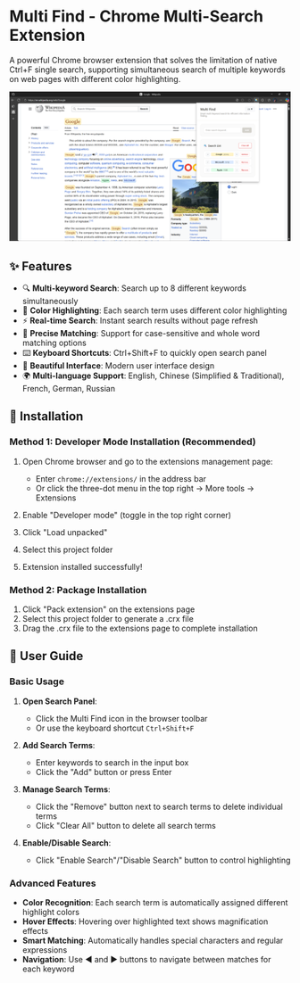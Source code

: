# Multi Find - Chrome Multi-Search Extension

A powerful Chrome browser extension that solves the limitation of native Ctrl+F single search, supporting simultaneous search of multiple keywords on web pages with different color highlighting.

![Multi Find Screenshot](images/screenshot.png)

## ✨ Features

- 🔍 **Multi-keyword Search**: Search up to 8 different keywords simultaneously
- 🎨 **Color Highlighting**: Each search term uses different color highlighting
- ⚡ **Real-time Search**: Instant search results without page refresh
- 🎯 **Precise Matching**: Support for case-sensitive and whole word matching options
- ⌨️ **Keyboard Shortcuts**: Ctrl+Shift+F to quickly open search panel
- 🎪 **Beautiful Interface**: Modern user interface design
- 🌍 **Multi-language Support**: English, Chinese (Simplified & Traditional), French, German, Russian

## 🚀 Installation

### Method 1: Developer Mode Installation (Recommended)

1. Open Chrome browser and go to the extensions management page:
   - Enter `chrome://extensions/` in the address bar
   - Or click the three-dot menu in the top right → More tools → Extensions

2. Enable "Developer mode" (toggle in the top right corner)

3. Click "Load unpacked"

4. Select this project folder

5. Extension installed successfully!

### Method 2: Package Installation

1. Click "Pack extension" on the extensions page
2. Select this project folder to generate a .crx file
3. Drag the .crx file to the extensions page to complete installation

## 📖 User Guide

### Basic Usage

1. **Open Search Panel**:
   - Click the Multi Find icon in the browser toolbar
   - Or use the keyboard shortcut `Ctrl+Shift+F`

2. **Add Search Terms**:
   - Enter keywords to search in the input box
   - Click the "Add" button or press Enter

3. **Manage Search Terms**:
   - Click the "Remove" button next to search terms to delete individual terms
   - Click "Clear All" button to delete all search terms

4. **Enable/Disable Search**:
   - Click "Enable Search"/"Disable Search" button to control highlighting

### Advanced Features

- **Color Recognition**: Each search term is automatically assigned different highlight colors
- **Hover Effects**: Hovering over highlighted text shows magnification effects
- **Smart Matching**: Automatically handles special characters and regular expressions
- **Navigation**: Use ◀ and ▶ buttons to navigate between matches for each keyword
